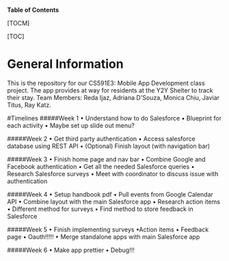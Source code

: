 **Table of Contents**

[TOCM]

[TOC]

# General Information
This is the repository for our CS591E3: Mobile App Development class project. 
The app provides at way for residents at the Y2Y Shelter to track their stay.
Team Members: Reda Ijaz, Adriana D'Souza, Monica Chiu, Javiar Titus, Ray Katz.

#Timelines
#####Week 1
• Understand how to do Salesforce 
• Blueprint for each activity 
• Maybe set up slide out menu?

#####Week 2
• Get third party authentication 
• Access salesforce database using REST API 
• (Optional) Finish layout (with navigation bar)

#####Week 3
• Finish home page and nav bar 
• Combine Google and Facebook authentication 
• Get all the needed Salesforce queries 
• Research Salesforce surveys 
• Meet with coordinator to discuss issue with authentication

#####Week 4
• Setup handbook pdf 
• Pull events from Google Calendar API 
• Combine layout with the main Salesforce app 
• Research action items 
• Different method for surveys 
• Find method to store feedback in Salesforce

#####Week 5
• Finish implementing surveys 
•Action items 
• Feedback page 
• Oauth!!!!! 
• Merge standalone apps with main Salesforce app

#####Week 6
• Make app prettier 
• Debug!!!

